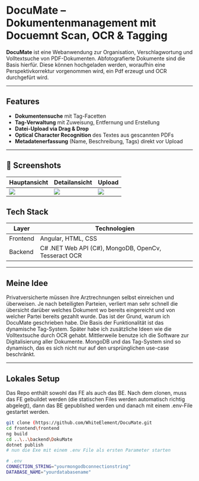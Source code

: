 # DocuMate – Dokumentenmanagement mit Docuemnt Scan, OCR & Tagging

**DocuMate** ist eine Webanwendung zur Organisation, Verschlagwortung und Volltextsuche von PDF-Dokumenten.
Abfotografierte Dokumente sind die Basis hierfür. Diese können hochgeladen werden, woraufhin eine Perspektivkorrektur vorgenommen wird, ein Pdf erzeugt und OCR durchgefürt wird.

---

## Features

- **Dokumentensuche** mit Tag-Facetten
- **Tag-Verwaltung** mit Zuweisung, Entfernung und Erstellung
- **Datei-Upload via Drag & Drop**
- **Optical Character Recognition** des Textes aus gescannten PDFs
- **Metadatenerfassung** (Name, Beschreibung, Tags) direkt vor Upload

---
## 📸 Screenshots

| Hauptansicht | Detailansicht | Upload |
|--------------|----------------|--------|
| ![](https://github.com/user-attachments/assets/1ec9c323-5d7d-4a0a-b6f1-a0d59c564a09) | ![](https://github.com/user-attachments/assets/1066fe9c-2c68-4fbe-8ed4-1626e5d75f87) | ![](https://github.com/user-attachments/assets/b545b5a5-36ef-43a1-b030-02cff48ce719) |


## Tech Stack

| Layer         | Technologien                                         |
|---------------|------------------------------------------------------|
| Frontend      | Angular, HTML, CSS          |
| Backend       | C# .NET Web API (C#), MongoDB, OpenCv, Tesseract OCR |

---

## Meine Idee

Privatversicherte müssen ihre Arztrechnungen selbst einreichen und überweisen. Je nach beteiligten Parteien, verliert man sehr schnell die übersicht darüber welches Dokument wo bereits eingereicht und von welcher Partei bereits gezahlt wurde.
Das ist der Grund, warum ich DocuMate geschrieben habe. Die Basis der Funktionalität ist das dynamische Tag-System. Später habe ich zusätzliche Ideen wie die Volltextsuche durch OCR gehabt.
Mittlerweile benutze ich die Software zur Digitalisierung aller Dokumente. MongoDB und das Tag-System sind so dynamisch, das es sich nicht nur auf den ursprünglichen use-case beschränkt.

---

## Lokales Setup
Das Repo enthält sowohl das FE als auch das BE.
Nach dem clonen, muss das FE gebuildet werden (die statischen Files werden automatisch richtig abgelegt), dann das BE gepublished werden und danach mit einem .env-File gestartet werden.

```bash
git clone (https://github.com/WhiteElement/DocuMate.git
cd frontend\frontend
ng build
cd ..\..\backend\DokuMate
dotnet publish
# nun die Exe mit einem .env File als ersten Parameter starten

# .env
CONNECTION_STRING="yourmongodbconnectionstring"
DATABASE_NAME="yourdatabasename"
